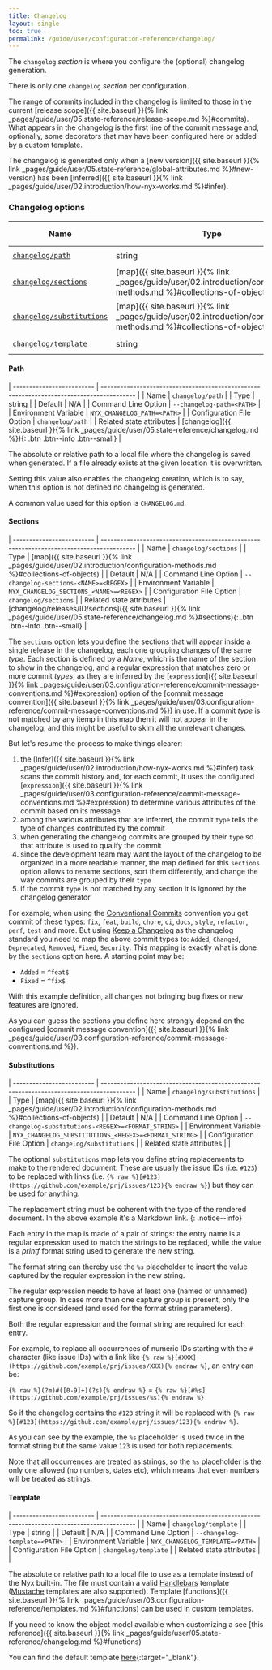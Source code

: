 ```yaml
---
title: Changelog
layout: single
toc: true
permalink: /guide/user/configuration-reference/changelog/
---
```


The `changelog` *section* is where you configure the (optional) changelog generation.

There is only one `changelog` *section* per configuration.

The range of commits included in the changelog is limited to those in the current [release scope]({{ site.baseurl }}{% link _pages/guide/user/05.state-reference/release-scope.md %}#commits). What appears in the changelog is the first line of the commit message and, optionally, some decorators that may have been configured here or added by a custom template.

The changelog is generated only when a [new version]({{ site.baseurl }}{% link _pages/guide/user/05.state-reference/global-attributes.md %}#new-version) has been [inferred]({{ site.baseurl }}{% link _pages/guide/user/02.introduction/how-nyx-works.md %}#infer).

### Changelog options

| Name                                                 | Type    | Command Line Option                                                           | Environment Variable                             | Default                                |
| ---------------------------------------------------- | ------- | ----------------------------------------------------------------------------- | ------------------------------------------------ | -------------------------------------- |
| [`changelog/path`](#path)                            | string  | `--changelog-path=<PATH>`                                                     | `NYX_CHANGELOG_PATH=<PATH>`                      | N/A                                    |
| [`changelog/sections`](#sections)                    | [map]({{ site.baseurl }}{% link _pages/guide/user/02.introduction/configuration-methods.md %}#collections-of-objects) | `--changelog-sections-<NAME>=<REGEX>` | `NYX_CHANGELOG_SECTIONS_<NAME>=<REGEX>` | N/A                                    |
| [`changelog/substitutions`](#substitutions)          | [map]({{ site.baseurl }}{% link _pages/guide/user/02.introduction/configuration-methods.md %}#collections-of-objects) | `--changelog-substitutions-<REGEX>=<FORMAT_STRING>` | `NYX_CHANGELOG_SUBSTITUTIONS_<REGEX>=<FORMAT_STRING>` | N/A                                    |
| [`changelog/template`](#template)                    | string  | `--changelog-template=<PATH>`                                                 | `NYX_CHANGELOG_TEMPLATE=<PATH>`                  | N/A                                    |

#### Path

| ------------------------- | ---------------------------------------------------------------------------------------- |
| Name                      | `changelog/path`                                                                         |
| Type                      | string                                                                                   |
| Default                   | N/A                                                                                      |
| Command Line Option       | `--changelog-path=<PATH>`                                                                |
| Environment Variable      | `NYX_CHANGELOG_PATH=<PATH>`                                                              |
| Configuration File Option | `changelog/path`                                                                         |
| Related state attributes  | [changelog]({{ site.baseurl }}{% link _pages/guide/user/05.state-reference/changelog.md %}){: .btn .btn--info .btn--small} |

The absolute or relative path to a local file where the changelog is saved when generated. If a file already exists at the given location it is overwritten.

Setting this value also enables the changelog creation, which is to say, when this option is not defined no changelog is generated.

A common value used for this option is `CHANGELOG.md`.

#### Sections

| ------------------------- | ---------------------------------------------------------------------------------------- |
| Name                      | `changelog/sections`                                                                     |
| Type                      | [map]({{ site.baseurl }}{% link _pages/guide/user/02.introduction/configuration-methods.md %}#collections-of-objects) |
| Default                   | N/A                                                                                      |
| Command Line Option       | `--changelog-sections-<NAME>=<REGEX>`                                                    |
| Environment Variable      | `NYX_CHANGELOG_SECTIONS_<NAME>=<REGEX>`                                                  |
| Configuration File Option | `changelog/sections`                                                                     |
| Related state attributes  | [changelog/releases/ID/sections]({{ site.baseurl }}{% link _pages/guide/user/05.state-reference/changelog.md %}#sections){: .btn .btn--info .btn--small} |

The `sections` option lets you define the sections that will appear inside a single release in the changelog, each one grouping changes of the same *type*. Each section is defined by a *Name*, which is the name of the section to show in the changelog, and a regular expression that matches zero or more commit *types*, as they are inferred by the [`expression`]({{ site.baseurl }}{% link _pages/guide/user/03.configuration-reference/commit-message-conventions.md %}#expression) option of the [commit message convention]({{ site.baseurl }}{% link _pages/guide/user/03.configuration-reference/commit-message-conventions.md %}) in use. If a commit *type* is not matched by any itemp in this map then it will not appear in the changelog, and this might be useful to skim all the unrelevant changes.

But let's resume the process to make things clearer:

1. the [Infer]({{ site.baseurl }}{% link _pages/guide/user/02.introduction/how-nyx-works.md %}#infer) task scans the commit history and, for each commit, it uses the configured [`expression`]({{ site.baseurl }}{% link _pages/guide/user/03.configuration-reference/commit-message-conventions.md %}#expression) to determine various attributes of the commit based on its message
2. among the various attributes that are inferred, the commit `type` tells the type of changes contributed by the commit
3. when generating the changelog commits are grouped by their `type` so that attribute is used to qualify the commit
4. since the development team may want the layout of the changelog to be organized in a more readable manner, the map defined for this `sections` option allows to rename sections, sort them differently, and change the way commits are grouped by their `type`
5. if the commit `type` is not matched by any section it is ignored by the changelog generator

For example, when using the [Conventional Commits](https://www.conventionalcommits.org/en/v1.0.0/) convention you get commit of these types: `fix`, `feat`, `build`, `chore`, `ci`, `docs`, `style`, `refactor`, `perf`, `test` and more. But using [Keep a Changelog](https://keepachangelog.com/en/1.0.0/) as the changelog standard you need to map the above commit types to: `Added`, `Changed`, `Deprecated`, `Removed`, `Fixed`, `Security`. This mapping is exactly what is done by the `sections` option here. A starting point may be:

* `Added` = `^feat$`
* `Fixed` = `^fix$`

With this example definition, all changes not bringing bug fixes or new features are ignored.

As you can guess the sections you define here strongly depend on the configured [commit message convention]({{ site.baseurl }}{% link _pages/guide/user/03.configuration-reference/commit-message-conventions.md %}).

#### Substitutions

| ------------------------- | ---------------------------------------------------------------------------------------- |
| Name                      | `changelog/substitutions`                                                                |
| Type                      | [map]({{ site.baseurl }}{% link _pages/guide/user/02.introduction/configuration-methods.md %}#collections-of-objects) |
| Default                   | N/A                                                                                      |
| Command Line Option       | `--changelog-substitutions-<REGEX>=<FORMAT_STRING>`                                      |
| Environment Variable      | `NYX_CHANGELOG_SUBSTITUTIONS_<REGEX>=<FORMAT_STRING>`                                    |
| Configuration File Option | `changelog/substitutions`                                                                |
| Related state attributes  |                                                                                          |

The optional `substitutions` map lets you define string replacements to make to the rendered document. These are usually the issue IDs (i.e. `#123`) to be replaced with links (i.e. `{% raw %}[#123](https://github.com/example/prj/issues/123){% endraw %}`) but they can be used for anything.

The replacement string must be coherent with the type of the rendered document. In the above example it's a Markdown link.
{: .notice--info}

Each entry in the map is made of a pair of strings: the entry name is a regular expression used to match the strings to be replaced, while the value is a *printf* format string used to generate the new string.

The format string can thereby use the `%s` placeholder to insert the value captured by the regular expression in the new string.

The regular expression needs to have at least one (named or unnamed) capture group. In case more than one capture group is present, only the first one is considered (and used for the format string parameters).

Both the regular expression and the format string are required for each entry.

For example, to replace all occurrences of numeric IDs starting with the `#` character (like issue IDs) with a link like `{% raw %}[#XXX](https://github.com/example/prj/issues/XXX){% endraw %}`, an entry can be:

`{% raw %}(?m)#([0-9]+)(?s){% endraw %}` = `{% raw %}[#%s](https://github.com/example/prj/issues/%s){% endraw %}`

So if the changelog contains the `#123` string it will be replaced with `{% raw %}[#123](https://github.com/example/prj/issues/123){% endraw %}`.

As you can see by the example, the `%s` placeholder is used twice in the format string but the same value `123` is used for both replacements.

Note that all occurrences are treated as strings, so the `%s` placeholder is the only one allowed (no numbers, dates etc), which means that even numbers will be treated as strings.

#### Template

| ------------------------- | ---------------------------------------------------------------------------------------- |
| Name                      | `changelog/template`                                                                     |
| Type                      | string                                                                                   |
| Default                   | N/A                                                                                      |
| Command Line Option       | `--changelog-template=<PATH>`                                                            |
| Environment Variable      | `NYX_CHANGELOG_TEMPLATE=<PATH>`                                                          |
| Configuration File Option | `changelog/template`                                                                     |
| Related state attributes  |                                                                                          |

The absolute or relative path to a local file to use as a template instead of the Nyx built-in. The file must contain a valid [Handlebars](https://handlebarsjs.com/) template ([Mustache](https://mustache.github.io/) templates are also supported). Template [functions]({{ site.baseurl }}{% link _pages/guide/user/03.configuration-reference/templates.md %}#functions) can be used in custom templates.

If you need to know the object model available when customizing a see [this reference]({{ site.baseurl }}{% link _pages/guide/user/05.state-reference/changelog.md %}#functions)

You can find the default template [here](https://raw.githubusercontent.com/mooltiverse/nyx/master/modules/java/main/src/main/resources/changelog.tpl){:target="_blank"}.
